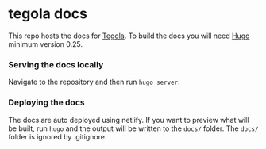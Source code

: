 # tegola docs

This repo hosts the docs for [Tegola](https://github.com/go-spatial/tegola). To build the docs you will need [Hugo](https://gohugo.io/) minimum version 0.25.

### Serving the docs locally

Navigate to the repository and then run `hugo server`.

### Deploying the docs

The docs are auto deployed using netlify. If you want to preview what will be built, run `hugo` and the output will be written to the `docs/` folder. The `docs/` folder is ignored by .gitignore.